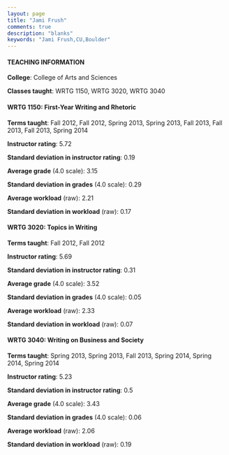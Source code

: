 ```yaml
---
layout: page
title: "Jami Frush" 
comments: true
description: "blanks"
keywords: "Jami Frush,CU,Boulder"
---
```

<head>
<script src="https://ajax.googleapis.com/ajax/libs/jquery/2.1.3/jquery.min.js"></script>
<script src="https://dl.dropboxusercontent.com/s/pc42nxpaw1ea4o9/highcharts.js?dl=0"></script>
<!-- <script src="../assets/js/highcharts.js"></script> -->
<style type="text/css">@font-face {
	font-family: "Bebas Neue";
	src: url(https://www.filehosting.org/file/details/544349/BebasNeue Regular.otf) format("opentype");
	}
	h1.Bebas { 
		font-family: "Bebas Neue", Verdana, Tahoma;
	}
</style>
</head>
	   
#### TEACHING INFORMATION

**College**: College of Arts and Sciences

**Classes taught**: WRTG 1150, WRTG 3020, WRTG 3040

#### WRTG 1150: First-Year Writing and Rhetoric

**Terms taught**: Fall 2012, Fall 2012, Spring 2013, Spring 2013, Fall 2013, Fall 2013, Fall 2013, Spring 2014

**Instructor rating**: 5.72

**Standard deviation in instructor rating**: 0.19

**Average grade** (4.0 scale): 3.15

**Standard deviation in grades** (4.0 scale): 0.29

**Average workload** (raw): 2.21

**Standard deviation in workload** (raw): 0.17

#### WRTG 3020: Topics in Writing

**Terms taught**: Fall 2012, Fall 2012

**Instructor rating**: 5.69

**Standard deviation in instructor rating**: 0.31

**Average grade** (4.0 scale): 3.52

**Standard deviation in grades** (4.0 scale): 0.05

**Average workload** (raw): 2.33

**Standard deviation in workload** (raw): 0.07

#### WRTG 3040: Writing on Business and Society

**Terms taught**: Spring 2013, Spring 2013, Fall 2013, Spring 2014, Spring 2014, Spring 2014

**Instructor rating**: 5.23

**Standard deviation in instructor rating**: 0.5

**Average grade** (4.0 scale): 3.43

**Standard deviation in grades** (4.0 scale): 0.06

**Average workload** (raw): 2.06

**Standard deviation in workload** (raw): 0.19

